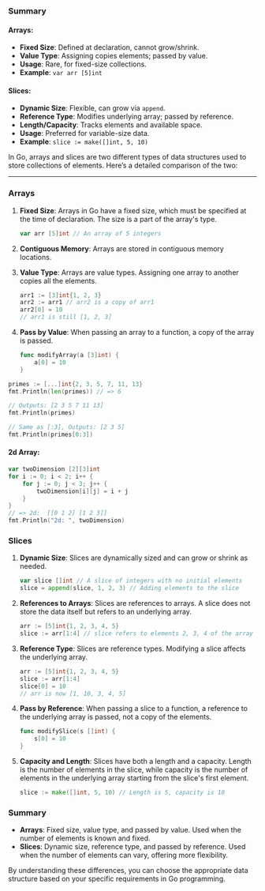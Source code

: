 ### Summary
#### Arrays:
- **Fixed Size**: Defined at declaration, cannot grow/shrink.
- **Value Type**: Assigning copies elements; passed by value.
- **Usage**: Rare, for fixed-size collections.
- **Example**: `var arr [5]int`
#### Slices:
- **Dynamic Size**: Flexible, can grow via `append`.
- **Reference Type**: Modifies underlying array; passed by reference.
- **Length/Capacity**: Tracks elements and available space.
- **Usage**: Preferred for variable-size data.
- **Example**: `slice := make([]int, 5, 10)`

In Go, arrays and slices are two different types of data structures used to store collections of elements. Here’s a detailed comparison of the two:

----
### Arrays
1. **Fixed Size**: Arrays in Go have a fixed size, which must be specified at the time of declaration. The size is a part of the array's type.
   ```go
   var arr [5]int // An array of 5 integers
   ```

2. **Contiguous Memory**: Arrays are stored in contiguous memory locations.

3. **Value Type**: Arrays are value types. Assigning one array to another copies all the elements.
   ```go
   arr1 := [3]int{1, 2, 3}
   arr2 := arr1 // arr2 is a copy of arr1
   arr2[0] = 10
   // arr1 is still [1, 2, 3]
   ```

4. **Pass by Value**: When passing an array to a function, a copy of the array is passed.
   ```go
   func modifyArray(a [3]int) {
       a[0] = 10
   }
   ```

```go
primes := [...]int{2, 3, 5, 7, 11, 13}
fmt.Println(len(primes)) // => 6

// Outputs: [2 3 5 7 11 13]
fmt.Println(primes)

// Same as [:3], Outputs: [2 3 5]
fmt.Println(primes[0:3])
```

#### 2d Array:
```go
var twoDimension [2][3]int
for i := 0; i < 2; i++ {
    for j := 0; j < 3; j++ {
        twoDimension[i][j] = i + j
    }
}
// => 2d:  [[0 1 2] [1 2 3]]
fmt.Println("2d: ", twoDimension)
```
### Slices
1. **Dynamic Size**: Slices are dynamically sized and can grow or shrink as needed.
   ```go
   var slice []int // A slice of integers with no initial elements
   slice = append(slice, 1, 2, 3) // Adding elements to the slice
   ```

2. **References to Arrays**: Slices are references to arrays. A slice does not store the data itself but refers to an underlying array.
   ```go
   arr := [5]int{1, 2, 3, 4, 5}
   slice := arr[1:4] // slice refers to elements 2, 3, 4 of the array
   ```

3. **Reference Type**: Slices are reference types. Modifying a slice affects the underlying array.
   ```go
   arr := [5]int{1, 2, 3, 4, 5}
   slice := arr[1:4]
   slice[0] = 10
   // arr is now [1, 10, 3, 4, 5]
   ```

4. **Pass by Reference**: When passing a slice to a function, a reference to the underlying array is passed, not a copy of the elements.
   ```go
   func modifySlice(s []int) {
       s[0] = 10
   }
   ```

5. **Capacity and Length**: Slices have both a length and a capacity. Length is the number of elements in the slice, while capacity is the number of elements in the underlying array starting from the slice's first element.
   ```go
   slice := make([]int, 5, 10) // Length is 5, capacity is 10
   ```

### Summary
- **Arrays**: Fixed size, value type, and passed by value. Used when the number of elements is known and fixed.
- **Slices**: Dynamic size, reference type, and passed by reference. Used when the number of elements can vary, offering more flexibility.

By understanding these differences, you can choose the appropriate data structure based on your specific requirements in Go programming.